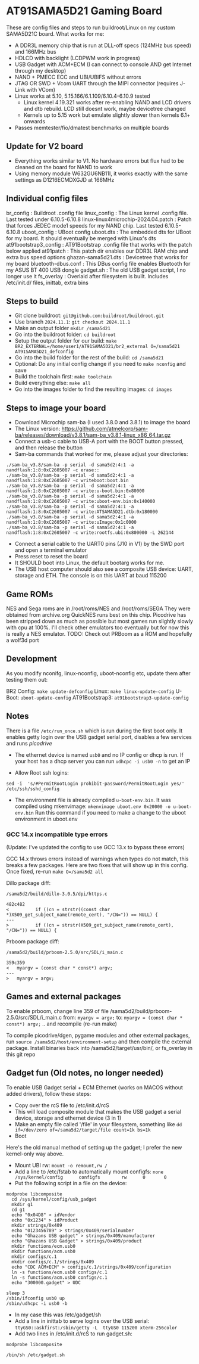 # AT91SAMA5D21 Gaming Board

These are config files and steps to run buildroot/Linux on my custom SAMA5D21C board.
What works for me:
- A DDR3L memory chip that is run at DLL-off specs (124MHz bus speed) and 166MHz bus
- HDLCD with backlight (LCDPWM work in progress)
- USB Gadget with ACM+ECM (I can connect to console AND get Internet through my desktop)
- NAND + PMECC ECC and UBI/UBIFS without errors
- JTAG OR SWD + Vcom UART through the MIPI connector (requires J-Link with VCom)
- Linux works at 5.10, 5.15.166/6.1.109/6.10.4-6.10.9 tested
  - Linux kernel 4.19.321 works after re-enabling NAND and LCD drivers and dtb rebuild. LCD still doesnt work, maybe devicetree changed
  - Kernels up to 5.15 work but emulate slightly slower than kernels 6.1+ onwards
- Passes memtester/fio/dmatest benchmarks on multiple boards

## Update for V2 board
- Everything works similar to V1. No hardware errors but flux had to be cleaned on the board for NAND to work
- Using memory module W632GU6NB11I, it works exactly with the same settings as D1216ECMDXGJD at 166MHz



## Individual config files
br_config                           : Buildroot .config file
linux_config                        : The Linux kernel .config file. Last tested under 6.10.5-6.10.8
linux-linux4microchip-2024.04.patch : Patch that forces JEDEC mode1 speeds for my NAND chip. Last tested 6.10.5-6.10.8
uboot_config                        : UBoot config
uboot.dts                           : The embedded dts for UBoot for my board. It should eventually be merged with Linux's dts
at91bootstrap3_config               : AT91Bootstrap .config file that works with the patch below applied
at91patch         		    : This patch dir enables our DDR3L RAM chip and extra bus speed options
ghazan-sama5d21.dts                 : Devicetree that works for my board
bluetooth-dbus.conf                 : This DBus config file enables Bluetooth for my ASUS BT 400 USB dongle
gadget.sh                           : The old USB gadget script, I no longer use it
fs_overlay                          : Overlaid after filesystem is built. Includes /etc/init.d/ files, inittab, extra bins


## Steps to build

- Git clone buildroot: `git@github.com:buildroot/buildroot.git`
- Use branch `2024.11.1`: `git checkout 2024.11.1`
- Make an output folder `mkdir /sama5d21`
- Go into the buildroot folder: `cd buildroot`
- Setup the output folder for our build: `make BR2_EXTERNAL=/home/user1/AT91SAMA5D21/br2_external O=/sama5d21 AT91SAMA5D21_defconfig`
- Go into the build folder for the rest of the build: `cd /sama5d21`
- Optional: Do any initial config change if you need to `make nconfig` and save
- Build the toolchain first: `make toolchain`
- Build everything else: `make all`
- Go into the images folder to find the resulting images: `cd images`


## Steps to image your board

- Download Microchip sam-ba (I used 3.8.0 and 3.8.1) to image the board
- The Linux version: https://github.com/atmelcorp/sam-ba/releases/download/v3.8.1/sam-ba_v3.8.1-linux_x86_64.tar.gz
- Connect a usb-c cable to USB-A port with the BOOT button pressed, and then release the button
- Sam-ba commands that worked for me, please adjust your directories:
```
./sam-ba_v3.8/sam-ba -p serial -d sama5d2:4:1 -a nandflash:1:8:0xC2605007 -c erase::
./sam-ba_v3.8/sam-ba -p serial -d sama5d2:4:1 -a nandflash:1:8:0xC2605007 -c writeboot:boot.bin
./sam-ba_v3.8/sam-ba -p serial -d sama5d2:4:1 -a nandflash:1:8:0xC2605007 -c write:u-boot.bin:0x80000
./sam-ba_v3.8/sam-ba -p serial -d sama5d2:4:1 -a nandflash:1:8:0xC2605007 -c write:uboot-env.bin:0x140000
./sam-ba_v3.8/sam-ba -p serial -d sama5d2:4:1 -a nandflash:1:8:0xC2605007 -c write:ATSAMA5D21.dtb:0x180000
./sam-ba_v3.8/sam-ba -p serial -d sama5d2:4:1 -a nandflash:1:8:0xC2605007 -c write:uImage:0x1c0000
./sam-ba_v3.8/sam-ba -p serial -d sama5d2:4:1 -a nandflash:1:8:0xC2605007 -c write:rootfs.ubi:0x800000 -L 262144
```
- Connect a serial cable to the UART0 pins (J10 in V1) by the SWD port and open a terminal emulator
- Press reset to reset the board
- It SHOULD boot into Linux, the default bootarg works for me.
- The USB host computer should also see a composite USB device: UART, storage and ETH. The console is on this UART at baud 115200


## Game ROMs

NES and Sega roms are in /root/roms/NES and /root/roms/SEGA
They were obtained from archive.org
QuickNES runs best on this chip. Picodrive has been stripped down as much as possible but most games run slightly slowly with cpu at 100%. I'll check other emulators too eventually but for now this is really a NES emulator.
TODO: Check out PRBoom as a ROM and hopefully a wolf3d port

## Development

As you modify nconifg, linux-nconfig, uboot-nconfig etc, update them after testing them out:

BR2 Config: `make update-defconfig`
Linux: `make linux-update-config`
U-Boot: `uboot-update-config`
AT91Bootstrap3: `at91bootstrap3-update-config`

## Notes

There is a file `/etc/run_once.sh` which is run during the first boot only.
It enables getty login over the USB gadget serial port, disables a few services and runs *picodrive*

- The ethernet device is named `usb0` and no IP config or dhcp is run. If your host has a dhcp server you can run `udhcpc -i usb0 -n` to get an IP
 
- Allow Root ssh logins:
```
sed -i  's/#PermitRootLogin prohibit-password/PermitRootLogin yes/' /etc/ssh/sshd_config
```

- The environment file is already compiled `u-boot-env.bin`. It was compiled using mkenvimage:
`mkenvimage uboot.env 0x20000 -o u-boot-env.bin`
Run this command if you need to make a change to the uboot environment in uboot.env


### GCC 14.x incompatible type errors

(Update: I've updated the config to use GCC 13.x to bypass these errors)

GCC 14.x throws errors instead of warnings when types do not match, this breaks a few packages.
Here are two fixes that will show up in this config.
Once fixed, re-run `make O=/sama5d2 all`

Dillo package diff:
```
/sama5d2/build/dillo-3.0.5/dpi/https.c

482c482
<          if ((cn = strstr((const char *)X509_get_subject_name(remote_cert), "/CN=")) == NULL) {
---
>          if ((cn = strstr(X509_get_subject_name(remote_cert), "/CN=")) == NULL) {
```

Prboom package diff:
```
/sama5d2/build/prboom-2.5.0/src/SDL/i_main.c

359c359
<   myargv = (const char * const*) argv;
---
>   myargv = argv;
```


## Games and external packages

To enable prboom, change line 359 of file /sama5d2/build/prboom-2.5.0/src/SDL/i_main.c
from:
`myargv = argv;`
to:
`myargv = (const char * const*) argv;`
.. and recompile (re-run make)


To compile picodrive/dgen, pygame modules and other external packages, run `source /sama5d2/host/environment-setup` and then compile the external package. Install binaries back into /sama5d2/target/usr/bin/, or fs_overlay in this git repo


## Gadget fun (Old notes, no longer needed)

To enable USB Gadget serial + ECM Ethernet (works on MACOS without added drivers), follow these steps:
- Copy over the rcS file to /etc/init.d/rcS
- This will load composite module that makes the USB gadget a serial device, storage and ethernet device (3 in 1)
- Make an empty file called '/file' in your filesystem, something like `dd if=/dev/zero of=/sama5d2/target/file count=1k bs=1k`
- Boot

Here's the old manual method of setting up the gadget; I prefer the new kernel-only way above.
- Mount UBI rw: `mount -o remount,rw /`
- Add a line to /etc/fstab to automatically mount configfs:
`none            /sys/kernel/config      configfs        rw      0       0`
- Put the following script in a file on the device:
```
modprobe libcomposite
  cd /sys/kernel/config/usb_gadget
  mkdir g1
  cd g1
  echo "0x04D8" > idVendor
  echo "0x1234" > idProduct
  mkdir strings/0x409
  echo "0123456789" > strings/0x409/serialnumber
  echo "Ghazans USB gadget" > strings/0x409/manufacturer
  echo "Ghazans USB Gadget" > strings/0x409/product
  mkdir functions/ecm.usb0
  mkdir functions/acm.usb0
  mkdir configs/c.1
  mkdir configs/c.1/strings/0x409
  echo "CDC ACM+ECM" > configs/c.1/strings/0x409/configuration
  ln -s functions/ecm.usb0 configs/c.1
  ln -s functions/acm.usb0 configs/c.1
  echo "300000.gadget" > UDC

sleep 3
/sbin/ifconfig usb0 up
/sbin/udhcpc -i usb0 -b
```
- In my case this was /etc/gadget/sh
- Add a line in inittab to serve logins over the USB serial:
`ttyGS0::askfirst:/sbin/getty -L  ttyGS0 115200 xterm-256color`
- Add two lines in /etc/init.d/rcS to run gadget.sh:
```
modprobe libcomposite

/bin/sh /etc/gadget.sh
```
